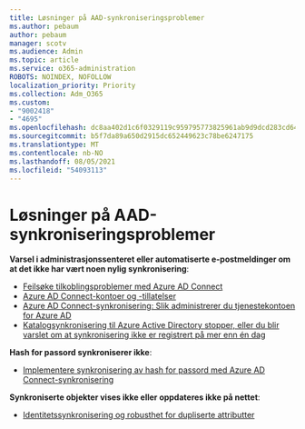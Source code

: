 ```yaml
---
title: Løsninger på AAD-synkroniseringsproblemer
ms.author: pebaum
author: pebaum
manager: scotv
ms.audience: Admin
ms.topic: article
ms.service: o365-administration
ROBOTS: NOINDEX, NOFOLLOW
localization_priority: Priority
ms.collection: Adm_O365
ms.custom:
- "9002418"
- "4695"
ms.openlocfilehash: dc8aa402d1c6f0329119c959795773825961ab9d9dcd283cd64810a901594ac2
ms.sourcegitcommit: b5f7da89a650d2915dc652449623c78be6247175
ms.translationtype: MT
ms.contentlocale: nb-NO
ms.lasthandoff: 08/05/2021
ms.locfileid: "54093113"
---
```

# <a name="solutions-for-aad-synchronization-problems"></a>Løsninger på AAD-synkroniseringsproblemer

**Varsel i administrasjonssenteret eller automatiserte e-postmeldinger om at det ikke har vært noen nylig synkronisering**:

- [Feilsøke tilkoblingsproblemer med Azure AD Connect](https://docs.microsoft.com/azure/active-directory/hybrid/tshoot-connect-connectivity)
- [Azure AD Connect-kontoer og -tillatelser](https://go.microsoft.com/fwlink/p/?LinkId=820598)
- [Azure AD Connect-synkronisering: Slik administrerer du tjenestekontoen for Azure AD](https://docs.microsoft.com/azure/active-directory/hybrid/how-to-connect-azureadaccount)
- [Katalogsynkronisering til Azure Active Directory stopper, eller du blir varslet om at synkronisering ikke er registrert på mer enn én dag](https://support.microsoft.com/help/2882421/directory-synchronization-to-azure-active-directory-stops-or-you-re-warned-that-sync-hasn-t-registered-in-more-than-a-day)
 
**Hash for passord synkroniserer ikke**:

- [Implementere synkronisering av hash for passord med Azure AD Connect-synkronisering](https://docs.microsoft.com/azure/active-directory/hybrid/how-to-connect-password-hash-synchronization)

**Synkroniserte objekter vises ikke eller oppdateres ikke på nettet**:

- [Identitetssynkronisering og robusthet for dupliserte attributter](https://docs.microsoft.com/azure/active-directory/hybrid/how-to-connect-syncservice-duplicate-attribute-resiliency)
